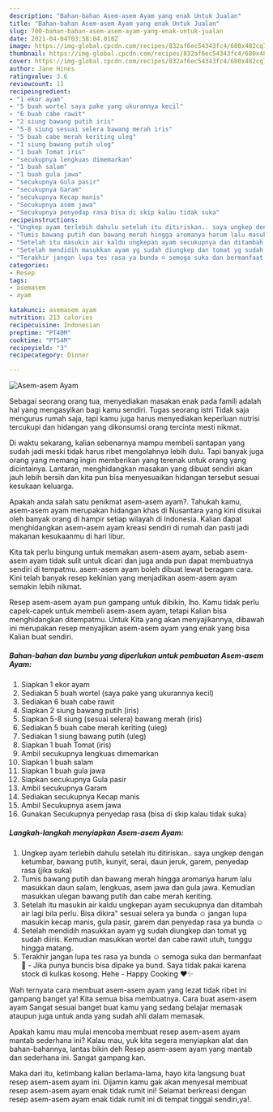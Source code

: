 ```yaml
---
description: "Bahan-bahan Asem-asem Ayam yang enak Untuk Jualan"
title: "Bahan-bahan Asem-asem Ayam yang enak Untuk Jualan"
slug: 700-bahan-bahan-asem-asem-ayam-yang-enak-untuk-jualan
date: 2021-04-04T03:58:04.010Z
image: https://img-global.cpcdn.com/recipes/832af6ec54343fc4/680x482cq70/asem-asem-ayam-foto-resep-utama.jpg
thumbnail: https://img-global.cpcdn.com/recipes/832af6ec54343fc4/680x482cq70/asem-asem-ayam-foto-resep-utama.jpg
cover: https://img-global.cpcdn.com/recipes/832af6ec54343fc4/680x482cq70/asem-asem-ayam-foto-resep-utama.jpg
author: Jane Hines
ratingvalue: 3.6
reviewcount: 11
recipeingredient:
- "1 ekor ayam"
- "5 buah wortel saya pake yang ukurannya kecil"
- "6 buah cabe rawit"
- "2 siung bawang putih iris"
- "5-8 siung sesuai selera bawang merah iris"
- "5 buah cabe merah keriting uleg"
- "1 siung bawang putih uleg"
- "1 buah Tomat iris"
- "secukupnya lengkuas dimemarkan"
- "1 buah salam"
- "1 buah gula jawa"
- "secukupnya Gula pasir"
- "secukupnya Garam"
- "secukupnya Kecap manis"
- "Secukupnya asem jawa"
- "Secukupnya penyedap rasa bisa di skip kalau tidak suka"
recipeinstructions:
- "Ungkep ayam terlebih dahulu setelah itu ditiriskan.. saya ungkep dengan ketumbar, bawang putih, kunyit, serai, daun jeruk, garem, penyedap rasa (jika suka)"
- "Tumis bawang putih dan bawang merah hingga aromanya harum lalu masukkan daun salam, lengkuas, asem jawa dan gula jawa. Kemudian masukkan ulegan bawang putih dan cabe merah keriting."
- "Setelah itu masukin air kaldu ungkepan ayam secukupnya dan ditambah air lagi bila perlu. Bisa dikira&#34; sesuai selera ya bunda ☺️ jangan lupa masukin kecap manis, gula pasir, garem dan penyedap rasa ya bunda ☺️"
- "Setelah mendidih masukkan ayam yg sudah diungkep dan tomat yg sudah diiris. Kemudian masukkan wortel dan cabe rawit utuh, tunggu hingga matang."
- "Terakhir jangan lupa tes rasa ya bunda ☺️ semoga suka dan bermanfaat 🙏 Jika punya buncis bisa dipake ya bund. Saya tidak pakai karena stock di kulkas kosong. Hehe Happy Cooking ❤️✨"
categories:
- Resep
tags:
- asemasem
- ayam

katakunci: asemasem ayam 
nutrition: 213 calories
recipecuisine: Indonesian
preptime: "PT40M"
cooktime: "PT54M"
recipeyield: "3"
recipecategory: Dinner

---
```



![Asem-asem Ayam](https://img-global.cpcdn.com/recipes/832af6ec54343fc4/680x482cq70/asem-asem-ayam-foto-resep-utama.jpg)

Sebagai seorang orang tua, menyediakan masakan enak pada famili adalah hal yang mengasyikan bagi kamu sendiri. Tugas seorang istri Tidak saja mengurus rumah saja, tapi kamu juga harus menyediakan keperluan nutrisi tercukupi dan hidangan yang dikonsumsi orang tercinta mesti nikmat.

Di waktu  sekarang, kalian sebenarnya mampu membeli santapan yang sudah jadi meski tidak harus ribet mengolahnya lebih dulu. Tapi banyak juga orang yang memang ingin memberikan yang terenak untuk orang yang dicintainya. Lantaran, menghidangkan masakan yang dibuat sendiri akan jauh lebih bersih dan kita pun bisa menyesuaikan hidangan tersebut sesuai kesukaan keluarga. 



Apakah anda salah satu penikmat asem-asem ayam?. Tahukah kamu, asem-asem ayam merupakan hidangan khas di Nusantara yang kini disukai oleh banyak orang di hampir setiap wilayah di Indonesia. Kalian dapat menghidangkan asem-asem ayam kreasi sendiri di rumah dan pasti jadi makanan kesukaanmu di hari libur.

Kita tak perlu bingung untuk memakan asem-asem ayam, sebab asem-asem ayam tidak sulit untuk dicari dan juga anda pun dapat membuatnya sendiri di tempatmu. asem-asem ayam boleh dibuat lewat beragam cara. Kini telah banyak resep kekinian yang menjadikan asem-asem ayam semakin lebih nikmat.

Resep asem-asem ayam pun gampang untuk dibikin, lho. Kamu tidak perlu capek-capek untuk membeli asem-asem ayam, tetapi Kalian bisa menghidangkan ditempatmu. Untuk Kita yang akan menyajikannya, dibawah ini merupakan resep menyajikan asem-asem ayam yang enak yang bisa Kalian buat sendiri.

<!--inarticleads1-->

##### Bahan-bahan dan bumbu yang diperlukan untuk pembuatan Asem-asem Ayam:

1. Siapkan 1 ekor ayam
1. Sediakan 5 buah wortel (saya pake yang ukurannya kecil)
1. Sediakan 6 buah cabe rawit
1. Siapkan 2 siung bawang putih (iris)
1. Siapkan 5-8 siung (sesuai selera) bawang merah (iris)
1. Sediakan 5 buah cabe merah keriting (uleg)
1. Sediakan 1 siung bawang putih (uleg)
1. Siapkan 1 buah Tomat (iris)
1. Ambil secukupnya lengkuas dimemarkan
1. Siapkan 1 buah salam
1. Siapkan 1 buah gula jawa
1. Siapkan secukupnya Gula pasir
1. Ambil secukupnya Garam
1. Sediakan secukupnya Kecap manis
1. Ambil Secukupnya asem jawa
1. Gunakan Secukupnya penyedap rasa (bisa di skip kalau tidak suka)




<!--inarticleads2-->

##### Langkah-langkah menyiapkan Asem-asem Ayam:

1. Ungkep ayam terlebih dahulu setelah itu ditiriskan.. saya ungkep dengan ketumbar, bawang putih, kunyit, serai, daun jeruk, garem, penyedap rasa (jika suka)
1. Tumis bawang putih dan bawang merah hingga aromanya harum lalu masukkan daun salam, lengkuas, asem jawa dan gula jawa. Kemudian masukkan ulegan bawang putih dan cabe merah keriting.
1. Setelah itu masukin air kaldu ungkepan ayam secukupnya dan ditambah air lagi bila perlu. Bisa dikira&#34; sesuai selera ya bunda ☺️ jangan lupa masukin kecap manis, gula pasir, garem dan penyedap rasa ya bunda ☺️
1. Setelah mendidih masukkan ayam yg sudah diungkep dan tomat yg sudah diiris. Kemudian masukkan wortel dan cabe rawit utuh, tunggu hingga matang.
1. Terakhir jangan lupa tes rasa ya bunda ☺️ semoga suka dan bermanfaat 🙏 - Jika punya buncis bisa dipake ya bund. Saya tidak pakai karena stock di kulkas kosong. Hehe - Happy Cooking ❤️✨




Wah ternyata cara membuat asem-asem ayam yang lezat tidak ribet ini gampang banget ya! Kita semua bisa membuatnya. Cara buat asem-asem ayam Sangat sesuai banget buat kamu yang sedang belajar memasak ataupun juga untuk anda yang sudah ahli dalam memasak.

Apakah kamu mau mulai mencoba membuat resep asem-asem ayam mantab sederhana ini? Kalau mau, yuk kita segera menyiapkan alat dan bahan-bahannya, lantas bikin deh Resep asem-asem ayam yang mantab dan sederhana ini. Sangat gampang kan. 

Maka dari itu, ketimbang kalian berlama-lama, hayo kita langsung buat resep asem-asem ayam ini. Dijamin kamu gak akan menyesal membuat resep asem-asem ayam enak tidak rumit ini! Selamat berkreasi dengan resep asem-asem ayam enak tidak rumit ini di tempat tinggal sendiri,ya!.

